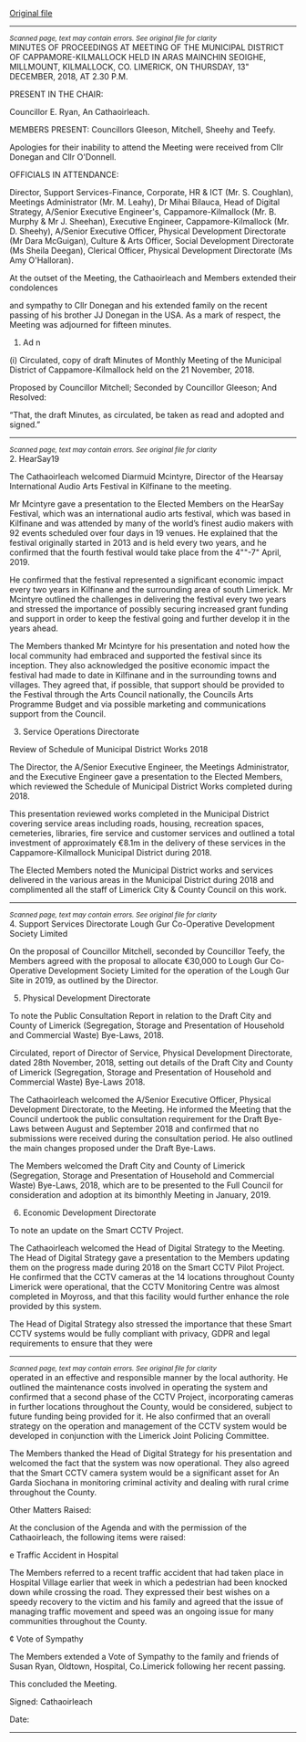 [Original file](https://www.limerick.ie/sites/default/files/media/documents/2019-01/02%20Minutes%20Dec%20Meeting%20Municipal%20District%20Cappamore-Kilmallock.pdf)

---
*<small>Scanned page, text may contain errors. See original file for clarity</small>*  
MINUTES OF PROCEEDINGS AT MEETING OF THE MUNICIPAL
DISTRICT OF CAPPAMORE-KILMALLOCK HELD IN ARAS MAINCHIN
SEOIGHE, MILLMOUNT, KILMALLOCK, CO. LIMERICK, ON
THURSDAY, 13" DECEMBER, 2018, AT 2.30 P.M.

PRESENT IN THE CHAIR:

Councillor E. Ryan, An Cathaoirleach.

MEMBERS PRESENT:
Councillors Gleeson, Mitchell, Sheehy and Teefy.

Apologies for their inability to attend the Meeting were received from Cllr Donegan and Cllr
O'Donnell.

OFFICIALS IN ATTENDANCE:

Director, Support Services-Finance, Corporate, HR & ICT (Mr. S. Coughlan), Meetings
Administrator (Mr. M. Leahy), Dr Mihai Bilauca, Head of Digital Strategy, A/Senior Executive
Engineer's, Cappamore-Kilmallock (Mr. B. Murphy & Mr J. Sheehan), Executive Engineer,
Cappamore-Kilmallock (Mr. D. Sheehy), A/Senior Executive Officer, Physical Development
Directorate (Mr Dara McGuigan), Culture & Arts Officer, Social Development Directorate (Ms
Sheila Deegan), Clerical Officer, Physical Development Directorate (Ms Amy O'Halloran).

At the outset of the Meeting, the Cathaoirleach and Members extended their condolences

and sympathy to Cllr Donegan and his extended family on the recent passing of his brother JJ
Donegan in the USA. As a mark of respect, the Meeting was adjourned for fifteen minutes.

1. Ad n

(i) Circulated, copy of draft Minutes of Monthly Meeting of the Municipal District of
Cappamore-Kilmallock held on the 21 November, 2018.

Proposed by Councillor Mitchell;
Seconded by Councillor Gleeson;
And Resolved:

“That, the draft Minutes, as circulated, be taken as read and adopted and signed.”


---
*<small>Scanned page, text may contain errors. See original file for clarity</small>*  
2. HearSay19

The Cathaoirleach welcomed Diarmuid Mcintyre, Director of the Hearsay International Audio
Arts Festival in Kilfinane to the meeting.

Mr Mcintyre gave a presentation to the Elected Members on the HearSay Festival, which was
an international audio arts festival, which was based in Kilfinane and was attended by many
of the world’s finest audio makers with 92 events scheduled over four days in 19 venues. He
explained that the festival originally started in 2013 and is held every two years, and he
confirmed that the fourth festival would take place from the 4""-7" April, 2019.

He confirmed that the festival represented a significant economic impact every two years in
Kilfinane and the surrounding area of south Limerick. Mr Mcintyre outlined the challenges in
delivering the festival every two years and stressed the importance of possibly securing
increased grant funding and support in order to keep the festival going and further develop it
in the years ahead.

The Members thanked Mr Mcintyre for his presentation and noted how the local community
had embraced and supported the festival since its inception. They also acknowledged the
positive economic impact the festival had made to date in Kilfinane and in the surrounding
towns and villages. They agreed that, if possible, that support should be provided to the
Festival through the Arts Council nationally, the Councils Arts Programme Budget and via
possible marketing and communications support from the Council.

3. Service Operations Directorate

Review of Schedule of Municipal District Works 2018

The Director, the A/Senior Executive Engineer, the Meetings Administrator, and the
Executive Engineer gave a presentation to the Elected Members, which reviewed the
Schedule of Municipal District Works completed during 2018.

This presentation reviewed works completed in the Municipal District covering service areas
including roads, housing, recreation spaces, cemeteries, libraries, fire service and customer
services and outlined a total investment of approximately €8.1m in the delivery of these
services in the Cappamore-Kilmallock Municipal District during 2018.

The Elected Members noted the Municipal District works and services delivered in the
various areas in the Municipal District during 2018 and complimented all the staff of
Limerick City & County Council on this work.


---
*<small>Scanned page, text may contain errors. See original file for clarity</small>*  
4. Support Services Directorate
Lough Gur Co-Operative Development Society Limited

On the proposal of Councillor Mitchell, seconded by Councillor Teefy, the Members agreed
with the proposal to allocate €30,000 to Lough Gur Co-Operative Development Society
Limited for the operation of the Lough Gur Site in 2019, as outlined by the Director.

5. Physical Development Directorate

To note the Public Consultation Report in relation to the Draft City
and County of Limerick (Segregation, Storage and Presentation of
Household and Commercial Waste) Bye-Laws, 2018.

Circulated, report of Director of Service, Physical Development Directorate, dated 28th
November, 2018, setting out details of the Draft City and County of Limerick (Segregation,
Storage and Presentation of Household and Commercial Waste) Bye-Laws 2018.

The Cathaoirleach welcomed the A/Senior Executive Officer, Physical Development
Directorate, to the Meeting. He informed the Meeting that the Council undertook the public
consultation requirement for the Draft Bye-Laws between August and September 2018 and
confirmed that no submissions were received during the consultation period. He also outlined
the main changes proposed under the Draft Bye-Laws.

The Members welcomed the Draft City and County of Limerick (Segregation, Storage and
Presentation of Household and Commercial Waste) Bye-Laws, 2018, which are to be
presented to the Full Council for consideration and adoption at its bimonthly Meeting in
January, 2019.

6. Economic Development Directorate

To note an update on the Smart CCTV Project.

The Cathaoirleach welcomed the Head of Digital Strategy to the Meeting. The Head of Digital
Strategy gave a presentation to the Members updating them on the progress made during
2018 on the Smart CCTV Pilot Project. He confirmed that the CCTV cameras at the 14 locations
throughout County Limerick were operational, that the CCTV Monitoring Centre was almost
completed in Moyross, and that this facility would further enhance the role provided by this
system.

The Head of Digital Strategy also stressed the importance that these Smart CCTV systems
would be fully compliant with privacy, GDPR and legal requirements to ensure that they were


---
*<small>Scanned page, text may contain errors. See original file for clarity</small>*  
operated in an effective and responsible manner by the local authority. He outlined the
maintenance costs involved in operating the system and confirmed that a second phase of
the CCTV Project, incorporating cameras in further locations throughout the County, would
be considered, subject to future funding being provided for it. He also confirmed that an
overall strategy on the operation and management of the CCTV system would be developed
in conjunction with the Limerick Joint Policing Committee.

The Members thanked the Head of Digital Strategy for his presentation and welcomed the
fact that the system was now operational. They also agreed that the Smart CCTV camera
system would be a significant asset for An Garda Siochana in monitoring criminal activity and
dealing with rural crime throughout the County.

Other Matters Raised:

At the conclusion of the Agenda and with the permission of the Cathaoirleach, the following
items were raised:

e Traffic Accident in Hospital

The Members referred to a recent traffic accident that had taken place in Hospital Village
earlier that week in which a pedestrian had been knocked down while crossing the road.
They expressed their best wishes on a speedy recovery to the victim and his family and
agreed that the issue of managing traffic movement and speed was an ongoing issue for
many communities throughout the County.

¢ Vote of Sympathy

The Members extended a Vote of Sympathy to the family and friends of Susan Ryan,
Oldtown, Hospital, Co.Limerick following her recent passing.

This concluded the Meeting.

Signed:
Cathaoirleach

Date:


---
